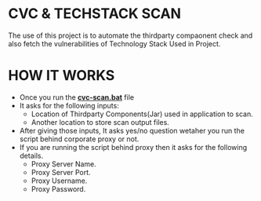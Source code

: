 # CVC & TECHSTACK SCAN

The use of this project is to automate the thirdparty compaonent check and also fetch the vulnerabilities of Technology Stack Used in Project.

# HOW IT WORKS

- Once you run the **[cvc-scan.bat](https://github.com/devarajug/CVC-TechStack/blob/main/cvc-scan.bat)** file 
- It asks for the following inputs:
    - Location of Thirdparty Components(Jar) used in application to scan.
    - Another location to store scan output files.
- After giving those inputs, It asks yes/no question wetaher you run the script behind corporate proxy or not.
- If you are running the script behind proxy then it asks for the following details.
    - Proxy Server Name.
    - Proxy Server Port.
    - Proxy Username.
    - Proxy Password.
